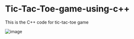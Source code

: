 # Tic-Tac-Toe-game-using-c++
This is the C++ code for tic-tac-toe game 

![image](https://user-images.githubusercontent.com/104514220/232489963-746915cf-237f-4d33-a981-716f272a7f9d.png)

